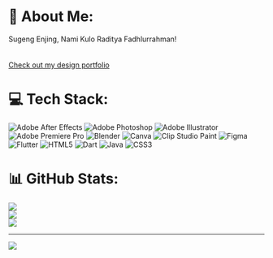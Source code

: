 # 💫 About Me:
Sugeng Enjing, Nami Kulo Raditya Fadhlurrahman!<br><br><br>
<a href="https://drive.google.com/file/d/1-f91H77uKw1X9dtMeECYP5V3-nZhu3Zh/view?usp=sharing" target="_blank">
            Check out my design portfolio
        </a>

# 💻 Tech Stack:
![Adobe After Effects](https://img.shields.io/badge/Adobe%20After%20Effects-9999FF.svg?style=for-the-badge&logo=Adobe%20After%20Effects&logoColor=white) ![Adobe Photoshop](https://img.shields.io/badge/adobe%20photoshop-%2331A8FF.svg?style=for-the-badge&logo=adobe%20photoshop&logoColor=white) ![Adobe Illustrator](https://img.shields.io/badge/adobe%20illustrator-%23FF9A00.svg?style=for-the-badge&logo=adobe%20illustrator&logoColor=white) ![Adobe Premiere Pro](https://img.shields.io/badge/Adobe%20Premiere%20Pro-9999FF.svg?style=for-the-badge&logo=Adobe%20Premiere%20Pro&logoColor=white) ![Blender](https://img.shields.io/badge/blender-%23F5792A.svg?style=for-the-badge&logo=blender&logoColor=white) ![Canva](https://img.shields.io/badge/Canva-%2300C4CC.svg?style=for-the-badge&logo=Canva&logoColor=white) ![Clip Studio Paint](https://img.shields.io/badge/ClipStudioPaint-%23CFD3D3.svg?style=for-the-badge&logo=ClipStudioPaint&logoColor=white) ![Figma](https://img.shields.io/badge/figma-%23F24E1E.svg?style=for-the-badge&logo=figma&logoColor=white) ![Flutter](https://img.shields.io/badge/Flutter-%2302569B.svg?style=for-the-badge&logo=Flutter&logoColor=white) ![HTML5](https://img.shields.io/badge/html5-%23E34F26.svg?style=for-the-badge&logo=html5&logoColor=white) ![Dart](https://img.shields.io/badge/dart-%230175C2.svg?style=for-the-badge&logo=dart&logoColor=white) ![Java](https://img.shields.io/badge/java-%23ED8B00.svg?style=for-the-badge&logo=openjdk&logoColor=white) ![CSS3](https://img.shields.io/badge/css3-%231572B6.svg?style=for-the-badge&logo=css3&logoColor=white)
# 📊 GitHub Stats:
![](https://github-readme-stats.vercel.app/api?username=radityafadh&theme=rose&hide_border=false&include_all_commits=false&count_private=false)<br/>
![](https://nirzak-streak-stats.vercel.app/?user=radityafadh&theme=rose&hide_border=false)<br/>
![](https://github-readme-stats.vercel.app/api/top-langs/?username=radityafadh&theme=rose&hide_border=false&include_all_commits=false&count_private=false&layout=compact)

---
[![](https://visitcount.itsvg.in/api?id=radityafadh&icon=0&color=0)](https://visitcount.itsvg.in)

<!-- Proudly created with GPRM ( https://gprm.itsvg.in ) -->
